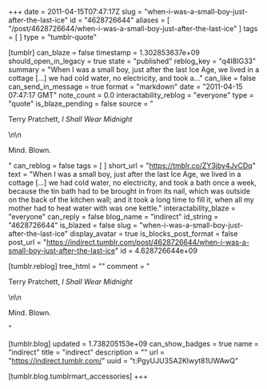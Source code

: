 +++
date = 2011-04-15T07:47:17Z
slug = "when-i-was-a-small-boy-just-after-the-last-ice"
id = "4628726644"
aliases = [ "/post/4628726644/when-i-was-a-small-boy-just-after-the-last-ice" ]
tags = [ ]
type = "tumblr-quote"

[tumblr]
can_blaze = false
timestamp = 1.302853637e+09
should_open_in_legacy = true
state = "published"
reblog_key = "q4I8IG33"
summary = "When I was a small boy, just after the last Ice Age, we lived in a cottage […] we had cold water, no electricity, and took a..."
can_like = false
can_send_in_message = true
format = "markdown"
date = "2011-04-15 07:47:17 GMT"
note_count = 0.0
interactability_reblog = "everyone"
type = "quote"
is_blaze_pending = false
source = "<p>Terry Pratchett, <em>I Shall Wear Midnight</em></p>\n\n<p>Mind. Blown.</p>"
can_reblog = false
tags = [ ]
short_url = "https://tmblr.co/ZY3jby4JvCDq"
text = "When I was a small boy, just after the last Ice Age, we lived in a cottage [&hellip;] we had cold water, no electricity, and took a bath once a week, because the tin bath had to be brought in from its nail, which was outside on the back of the kitchen wall; and it took a long time to fill it, when all my mother had to heat water with was one kettle."
interactability_blaze = "everyone"
can_reply = false
blog_name = "indirect"
id_string = "4628726644"
is_blazed = false
slug = "when-i-was-a-small-boy-just-after-the-last-ice"
display_avatar = true
is_blocks_post_format = false
post_url = "https://indirect.tumblr.com/post/4628726644/when-i-was-a-small-boy-just-after-the-last-ice"
id = 4.628726644e+09

[tumblr.reblog]
tree_html = ""
comment = "<p>Terry Pratchett, <em>I Shall Wear Midnight</em></p>\n\n<p>Mind. Blown.</p>"

[tumblr.blog]
updated = 1.738205153e+09
can_show_badges = true
name = "indirect"
title = "indirect"
description = ""
url = "https://indirect.tumblr.com/"
uuid = "t:PgyUJU3SA2Klwyt81UWAwQ"

[tumblr.blog.tumblrmart_accessories]
+++
